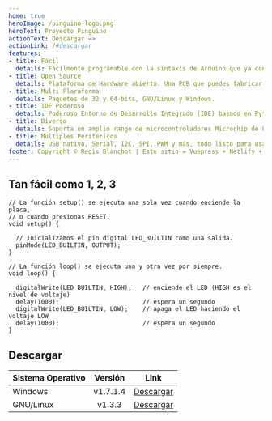 ```yaml
---
home: true
heroImage: /pinguino-logo.png
heroText: Proyecto Pinguino
actionText: Descargar =>
actionLink: /#descargar
features:
- title: Fácil
  details: Fácilmente programable con la sintaxis de Arduino que ya conoces.
- title: Open Source
  details: Plataforma de Hardware abierto. Una PCB que puedes fabricar tu mismo.
- title: Multi Plaraforma
  details: Paquetes de 32 y 64-bits, GNU/Linux y Windows.
- title: IDE Poderoso
  details: Poderoso Entorno de Desarrollo Integrado (IDE) basado en Python.
- title: Diverso
  details: Soporta un amplio rango de microcontroladores Microchip de 8 y 32-bits.
- title: Multiples Periféricos
  details: USB nativo, Serial, I2C, SPI, PWM y más, todo listo para usar.
footer: Copyright © Regis Blanchot | Este sitio = Vuepress + Netlify + Cloudflare + Coffee + Love
---
```


## Tan fácil como 1, 2, 3

```processing
// La función setup() se ejecuta una sola vez cuando enciende la placa,
// o cuando presionas RESET.
void setup() {

  // Inicializamos el pin digital LED_BUILTIN como una salida.
  pinMode(LED_BUILTIN, OUTPUT);
}

// La función loop() se ejecuta una y otra vez por siempre.
void loop() {

  digitalWrite(LED_BUILTIN, HIGH);   // enciende el LED (HIGH es el nivel de voltaje)
  delay(1000);                       // espera un segundo
  digitalWrite(LED_BUILTIN, LOW);    // apaga el LED haciendo el voltaje LOW
  delay(1000);                       // espera un segundo
}
```

## Descargar

| Sistema Operativo  |   Versión   |   Link   |
| ------------------ |:-----------:| :-------:|
| Windows            | v1.7.1.4    | [Descargar](https://github.com/PinguinoIDE/pinguino-installers/releases/download/2020.03.14-STABLE/Pinguino-installer-v1.7.1.4.exe) |
| GNU/Linux          | v1.3.3      | [Descargar](https://github.com/PinguinoIDE/pinguino-installers/releases/download/2020.03.14-STABLE/pinguino-installer-v1.3.3.sh) |
